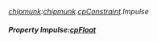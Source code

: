 _[chipmunk](../../modules/chipmunk/chipmunk-module.md):[chipmunk](../../modules/chipmunk/chipmunk-module.md).[cpConstraint](../../modules/chipmunk/chipmunk-cpconstraint.md).Impulse_
##### Property Impulse:[cpFloat](../../modules/chipmunk/chipmunk-cpfloat.md)
